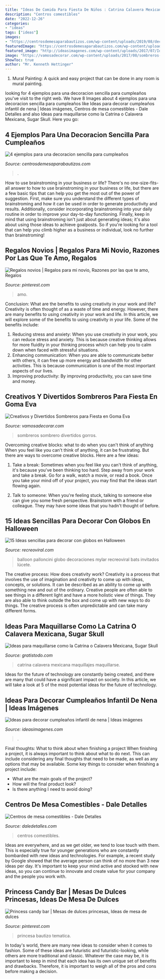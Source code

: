 ```yaml
---
title: "Ideas De Comida Para Fiesta De Niños : Catrina Calavera Mexicana Maquillajes Maquillarse"
description: "Centros comestibles"
date: "2022-12-26"
categories:
- "ideas"
tags: ["ideas"]
images:
- "https://centrosdemesaparabautizos.com/wp-content/uploads/2019/08/decoracion-sencilla-para-cumpleaños-de-niñas.jpg"
featuredImage: "https://centrosdemesaparabautizos.com/wp-content/uploads/2019/08/decoracion-sencilla-para-cumpleaños-de-niñas.jpg"
featured_image: "http://ideasimagenes.com/wp-content/uploads/2017/07/IdeasNena12.jpg"
image: "https://vamosadecorar.com/wp-content/uploads/2017/08/sombreros-foami-9.jpg"
ShowToc: true
author: "Mr. Kenneth Hettinger"
---
```



1. Mural Painting: A quick and easy project that can be done in any room is mural painting.

	

		
looking for 4 ejemplos para una decoracion sencilla para cumpleaños you've visit to the right web. We have 8 Images about 4 ejemplos para una decoracion sencilla para cumpleaños like Ideas para decorar cumpleaños infantil de nena | Ideas imágenes, Centros de mesa comestibles - Dale Detalles and also Ideas para maquillarse como la Catrina o Calavera Mexicana, Sugar Skull. Here you go:
		
    
## 4 Ejemplos Para Una Decoracion Sencilla Para Cumpleaños

<img loading=lazy src="https://centrosdemesaparabautizos.com/wp-content/uploads/2019/08/decoracion-sencilla-para-cumpleaños-de-niñas.jpg" onerror="this.onerror=null;this.src='https://tse4.mm.bing.net/th?id=OIP.pj0QkzF2a6UyXfMPz1hmAAAAAA&amp;pid=15.1';" alt="4 ejemplos para una decoracion sencilla para cumpleaños">

_Source: centrosdemesaparabautizos.com_

>. 

	

How to use brainstroming in your business or life?
There's no one-size-fits-all answer to how to use brainstroming in your business or life, but there are a few basic tips that can help you get the most out of the power of suggestion. First, make sure you understand the different types of brainstroming and how it can be used in order to generate productivity and results. Additionally, consider incorporating brainstroming into your daily routine in order to improve your day-to-day functioning. Finally, keep in mind that using brainstroming isn't just about generating ideas; it's also about using those ideas to achieve goalposts. So if you're looking for a tool that can help you climb higher as a business or individual, look no further than brainstroming!

    
## Regalos Novios | Regalos Para Mi Novio, Razones Por Las Que Te Amo, Regalos

<img loading=lazy src="https://i.pinimg.com/736x/c4/1c/87/c41c87fa99d4451ead86a75f013137b5.jpg" onerror="this.onerror=null;this.src='https://tse1.mm.bing.net/th?id=OIP.PHi8iI7mNRw2XPNKg7cB7QHaJ3&amp;pid=15.1';" alt="Regalos novios | Regalos para mi novio, Razones por las que te amo, Regalos">

_Source: pinterest.com_

>amo. 

	

Conclusion: What are the benefits to using creativity in your work and life?
Creativity is often thought of as a waste of time and energy. However, there are many benefits to using creativity in your work and life. In this article, we will explore some of the benefits to using creativity in your life. Some of the benefits include: 
1) Reducing stress and anxiety: When you use creativity in your work, you can reduce stress and anxiety. This is because creative thinking allows for more fluidity in your thinking process which can help you to calm down when faced with stressful situations. 
2) Enhancing communication: When you are able to communicate better with others, it can free up more energy and bandwidth for other activities. This is because communication is one of the most important aspects of our lives. 
3) Improving productivity: By improving productivity, you can save time and money.

    
## Creativos Y Divertidos Sombreros Para Fiesta En Goma Eva

<img loading=lazy src="https://vamosadecorar.com/wp-content/uploads/2017/08/sombreros-foami-9.jpg" onerror="this.onerror=null;this.src='https://tse1.mm.bing.net/th?id=OIP.jmq4lLpoFG-vfxWsgeibSAAAAA&amp;pid=15.1';" alt="Creativos y Divertidos Sombreros para Fiesta en Goma Eva">

_Source: vamosadecorar.com_

>sombreros sombrero divertidos gorros. 

	

Overcoming creative blocks: what to do when you can't think of anything
When you feel like you can't think of anything, it can be frustrating. But there are ways to overcome creative blocks. Here are a few ideas: 
1. Take a break: Sometimes when you feel like you can't think of anything, it's because you've been thinking too hard. Step away from your work and take a break. Go for a walk, watch a movie, or read a book. Once you take your mind off of your project, you may find that the ideas start flowing again.

2. Talk to someone: When you're feeling stuck, talking to someone else can give you some fresh perspective. Brainstorm with a friend or colleague. They may have some ideas that you hadn't thought of before.


    
## 15 Ideas Sencillas Para Decorar Con Globos En Halloween

<img loading=lazy src="https://www.recreoviral.com/wp-content/uploads/2017/10/Globos-halloween-recreoviral-12.jpg" onerror="this.onerror=null;this.src='https://tse1.mm.bing.net/th?id=OIP.dOq6FINwMgCoMfpNPCsM9gHaLd&amp;pid=15.1';" alt="15 Ideas sencillas para decorar con globos en Halloween">

_Source: recreoviral.com_

>balloon palloncini globo decoraciones mylar recreoviral bats invitados lúcete. 

	

The creative process: How does creativity work?
Creativity is a process that involves the use of imagination and creativity to come up with ideas, concepts, or solutions. It can be described as an ability to come up with something new and out of the ordinary. Creative people are often able to see things in a different light and have a more holistic view of things. They are also able to think outside the box and come up with new ways to do things. The creative process is often unpredictable and can take many different forms.

    
## Ideas Para Maquillarse Como La Catrina O Calavera Mexicana, Sugar Skull

<img loading=lazy src="https://www.gratistodo.com/wp-content/uploads/2016/09/ideas-maquillaje-catrina.jpg" onerror="this.onerror=null;this.src='https://tse1.mm.bing.net/th?id=OIP.YYvacTrczOLKSokjITFGqAHaPO&amp;pid=15.1';" alt="Ideas para maquillarse como la Catrina o Calavera Mexicana, Sugar Skull">

_Source: gratistodo.com_

>catrina calavera mexicana maquillajes maquillarse. 

	

Ideas for the future of technology are constantly being created, and there are many that could have a significant impact on society. In this article, we will take a look at 5 of the most potential ideas for the future of technology.

    
## Ideas Para Decorar Cumpleaños Infantil De Nena | Ideas Imágenes

<img loading=lazy src="http://ideasimagenes.com/wp-content/uploads/2017/07/IdeasNena12.jpg" onerror="this.onerror=null;this.src='https://tse2.mm.bing.net/th?id=OIP.eyXNYV94cCKMJ8nIY-PLpAHaJ4&amp;pid=15.1';" alt="Ideas para decorar cumpleaños infantil de nena | Ideas imágenes">

_Source: ideasimagenes.com_

>. 

	

Final thoughts: What to think about when finishing a project
When finishing a project, it is always important to think about what to do next. This can include considering any final thoughts that need to be made, as well as any options that may be available. Some key things to consider when finishing a project include:
- What are the main goals of the project?
- How will the final product look?
- Is there anything I need to avoid doing?

    
## Centros De Mesa Comestibles - Dale Detalles

<img loading=lazy src="https://i2.wp.com/www.daledetalles.com/wp-content/uploads/2016/06/centros-de-mesa-comestibles9.jpg" onerror="this.onerror=null;this.src='https://tse3.mm.bing.net/th?id=OIP.VHSNH1zOeGlg1T86fTkI4wHaNM&amp;pid=15.1';" alt="Centros de mesa comestibles - Dale Detalles">

_Source: daledetalles.com_

>centros comestibles. 

	

Ideas are everywhere, and as we get older, we tend to lose touch with them. This is especially true for younger generations who are constantly bombarded with new ideas and technologies. For example, a recent study by Google showed that the average person can think of no more than 3 new ideas per day. It's important to keep your mind active and stocked with new ideas, so you can continue to innovate and create value for your company and the people you work with.

    
## Princess Candy Bar | Mesas De Dulces Princesas, Ideas De Mesa De Dulces

<img loading=lazy src="https://i.pinimg.com/736x/b3/90/40/b3904023b1f3920376c6693f4e040246.jpg" onerror="this.onerror=null;this.src='https://tse4.mm.bing.net/th?id=OIP.UGy7Qrzbb1afAOhWSoglNAHaLH&amp;pid=15.1';" alt="Princess candy bar | Mesas de dulces princesas, Ideas de mesa de dulces">

_Source: pinterest.com_

>princesa bautizo tematica. 

	

In today's world, there are many new ideas to consider when it comes to fashion. Some of these ideas are futuristic and futuristic-looking, while others are more traditional and classic. Whatever the case may be, it is important to keep in mind that each idea has its own unique set of benefits and drawbacks. Therefore, it is important to weigh all of the pros and cons before making a decision.

